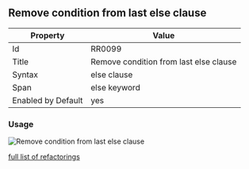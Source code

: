 ## Remove condition from last else clause

Property | Value
--- | --- 
Id | RR0099
Title | Remove condition from last else clause
Syntax | else clause
Span | else keyword
Enabled by Default | yes

### Usage

![Remove condition from last else clause](../../images/refactorings/RemoveConditionFromLastElse.png)

[full list of refactorings](Refactorings.md)
